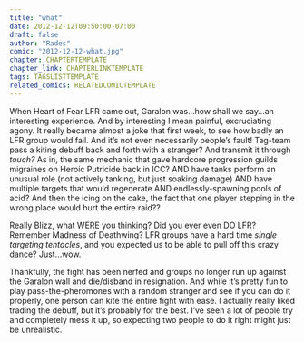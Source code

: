 ```yaml
---
title: "what"
date: 2012-12-12T09:50:00-07:00
draft: false
author: "Rades"
comic: "2012-12-12-what.jpg"
chapter: CHAPTERTEMPLATE
chapter_link: CHAPTERLINKTEMPLATE
tags: TAGSLISTTEMPLATE
related_comics: RELATEDCOMICTEMPLATE
---
```


When Heart of Fear LFR came out, Garalon was…how shall we say…an interesting experience. And by interesting I mean painful, excruciating agony. It really became almost a joke that first week, to see how badly an LFR group would fail. And it’s not even necessarily people’s fault! Tag-team pass a kiting debuff back and forth with a stranger? And transmit it through *touch?* As in, the same mechanic that gave hardcore progression guilds migraines on Heroic Putricide back in ICC? AND have tanks perform an unusual role (not actively tanking, but just soaking damage) AND have multiple targets that would regenerate AND endlessly-spawning pools of acid? And then the icing on the cake, the fact that one player stepping in the wrong place would hurt the entire raid??


Really Blizz, what WERE you thinking? Did you ever even DO LFR? Remember Madness of Deathwing? LFR groups have a hard time *single targeting tentacles*, and you expected us to be able to pull off this crazy dance? Just…wow.


Thankfully, the fight has been nerfed and groups no longer run up against the Garalon wall and die/disband in resignation. And while it’s pretty fun to play pass-the-pheromones with a random stranger and see if you can do it properly, one person can kite the entire fight with ease. I actually really liked trading the debuff, but it’s probably for the best. I’ve seen a lot of people try and completely mess it up, so expecting two people to do it right might just be unrealistic.

